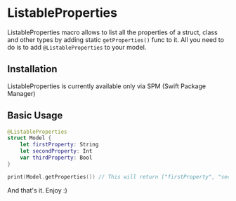 # ListableProperties
ListableProperties macro allows to list all the properties of a struct, class and other types by adding static `getProperties()` func to it.
All you need to do is to add `@ListableProperties` to your model.

## Installation

ListableProperties is currently available only via SPM (Swift Package Manager)

## Basic Usage

```Swift
@ListableProperties
struct Model {
    let firstProperty: String
    let secondProperty: Int
    var thirdProperty: Bool
}

print(Model.getProperties()) // This will return ["firstProperty", "secondProperty", "thirdProperty"]
```

And that's it. Enjoy :)
